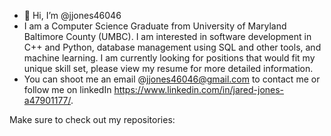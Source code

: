 - 👋 Hi, I’m @jjones46046
- I am a Computer Science Graduate from University of Maryland Baltimore County (UMBC). I am interested in software development in C++ and Python,
database management using SQL and other tools, and machine learning. I am currently looking for positions that would fit my unique skill set, please view my resume for more detailed information.
- You can shoot me an email @jjones46046@gmail.com to contact me or follow me on linkedIn https://www.linkedin.com/in/jared-jones-a47901177/.


Make sure to check out my repositories:
